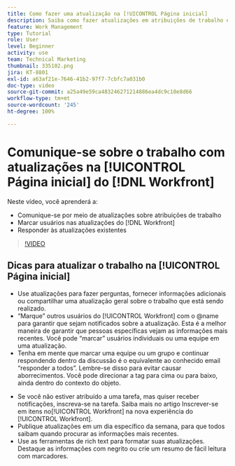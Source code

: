 ```yaml
---
title: Como fazer uma atualização na [!UICONTROL Página inicial]
description: Saiba como fazer atualizações em atribuições de trabalho e responder às atualizações existentes. Marque usuários do [!DNL Workfront]  nas atualizações para que sejam notificados sobre a comunicação.
feature: Work Management
type: Tutorial
role: User
level: Beginner
activity: use
team: Technical Marketing
thumbnail: 335102.png
jira: KT-8801
exl-id: a63af21e-7646-41b2-97f7-7cbfc7a031b0
doc-type: video
source-git-commit: a25a49e59ca483246271214886ea4dc9c10e8d66
workflow-type: tm+mt
source-wordcount: '245'
ht-degree: 100%

---
```


# Comunique-se sobre o trabalho com atualizações na [!UICONTROL Página inicial] do [!DNL Workfront]

Neste vídeo, você aprenderá a:

* Comunique-se por meio de atualizações sobre atribuições de trabalho
* Marcar usuários nas atualizações do [!DNL Workfront]
* Responder às atualizações existentes

>[!VIDEO](https://video.tv.adobe.com/v/335102/?quality=12&learn=on)

## Dicas para atualizar o trabalho na [!UICONTROL Página inicial]

* Use atualizações para fazer perguntas, fornecer informações adicionais ou compartilhar uma atualização geral sobre o trabalho que está sendo realizado.
* “Marque” outros usuários do [!UICONTROL Workfront] com o @name para garantir que sejam notificados sobre a atualização. Esta é a melhor maneira de garantir que pessoas específicas vejam as informações mais recentes. Você pode “marcar” usuários individuais ou uma equipe em uma atualização.
* Tenha em mente que marcar uma equipe ou um grupo e continuar respondendo dentro da discussão é o equivalente ao conhecido email “responder a todos”. Lembre-se disso para evitar causar aborrecimentos. Você pode direcionar a tag para cima ou para baixo, ainda dentro do contexto do objeto.

<!---
paragraph below needs a hyperlink to an article
--->

* Se você não estiver atribuído a uma tarefa, mas quiser receber notificações, inscreva-se na tarefa. Saiba mais no artigo Inscrever-se em itens no[!UICONTROL Workfront] na nova experiência do [!UICONTROL Workfront].
* Publique atualizações em um dia específico da semana, para que todos saibam quando procurar as informações mais recentes.
* Use as ferramentas de rich text para formatar suas atualizações. Destaque as informações com negrito ou crie um resumo de fácil leitura com marcadores.

<!---
learn more URLs
--->
